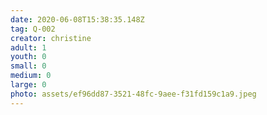 ```yaml
---
date: 2020-06-08T15:38:35.148Z
tag: Q-002
creator: christine
adult: 1
youth: 0
small: 0
medium: 0
large: 0
photo: assets/ef96dd87-3521-48fc-9aee-f31fd159c1a9.jpeg
---
```

